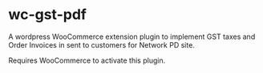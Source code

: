 # wc-gst-pdf
A wordpress WooCommerce extension plugin to implement GST taxes and Order Invoices in sent to customers for Network PD site.

Requires WooCommerce to activate this plugin.
